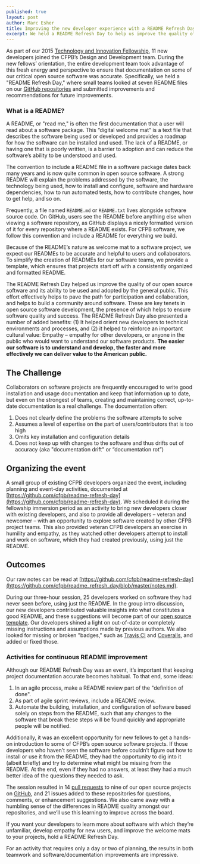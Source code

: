 ```yaml
---
published: true
layout: post
author: Marc Esher
title: Improving the new developer experience with a README Refresh Day
excerpt: We held a README Refresh Day to help us improve the quality of our open source software and its ability to be used and adopted by the general public
---
```



As part of our 2015 [Technology and Innovation Fellowship](http://www.consumerfinance.gov/jobs/technology-innovation-fellows/),
11 new developers joined the CFPB’s Design and Development team.
During the new fellows’ orientation, the entire development team took advantage of this fresh energy and perspective to ensure that documentation on some of our critical open source software was accurate.
Specifically, we held a "README Refresh Day," where small teams looked at seven README files on our
[GitHub repositories](https://github.com/cfpb) and submitted improvements and recommendations for future improvements.

<div class="content-sidebar">
  <h3>What is a README?</h3>
  <p>A README, or "read me," is often the first documentation that a user will read about a software package.
  This “digital welcome mat” is a text file that describes the software being used or developed and provides a roadmap for how the software can be installed and used.
  The lack of a README, or having one that is poorly written,
  is a barrier to adoption and can reduce the software’s ability to be understood and used.</p>

  <p>The convention to include a README file in a software package dates back many years and is now quite common in open source software.
  A strong README will explain the problems addressed by the software, the technology being used, how to install and configure,
  software and hardware dependencies, how to run automated tests, how to contribute changes, how to get help, and so on.</p>

  <p>Frequently, a file named <code>README.md</code> or <code>README.txt</code> lives alongside software source code.
  On GitHub, users see the README before anything else when viewing a software repository,
  as GitHub displays a nicely formatted version of it for every repository where a README exists.
  For CFPB software, we follow this convention and include a README for everything we build.</p>

  <p>Because of the README’s nature as welcome mat to a software project, we expect our READMEs to be accurate and helpful to users and collaborators.
  To simplify the creation of READMEs for our software teams,
  we provide a template, which ensures that projects start off with a consistently organized and formatted README.</p>
</div>

The README Refresh Day helped us improve the quality of our open source software and its ability to be used and adopted by the general public.
This effort effectively helps to pave the path for participation and collaboration, and helps to build a community around software.
These are key tenets in open source software development, the presence of which helps to ensure software quality and success.
The README Refresh Day also presented a number of added benefits:
(1) It helped orient new developers to technical environments and processes,
and (2) it helped to reinforce an important cultural value: Empathy – empathy for other developers,
or anyone in the public who would want to understand our software products.
**The easier our software is to understand and develop, the faster and more effectively we can deliver value to the American public.**

## The Challenge

Collaborators on software projects are frequently encouraged to write good installation and usage documentation and keep that information up to date, but even on the strongest of teams, creating and maintaining correct, up-to-date documentation is a real challenge. The documentation often:

1. Does not clearly define the problems the software attempts to solve
1. Assumes a level of expertise on the part of users/contributors that is too high
1. Omits key installation and configuration details
1. Does not keep up with changes to the software and thus drifts out of accuracy (aka "documentation drift" or “documentation rot”)

## Organizing the event

A small group of existing CFPB developers organized the event, including planning and event-day activities,
documented at [https://github.com/cfpb/readme-refresh-day](https://github.com/cfpb/readme-refresh-day).
We scheduled it during the fellowship immersion period as an activity to bring new developers closer with existing developers,
and also to provide all developers – veteran and newcomer – with an opportunity to explore software created by other CFPB project teams.
This also provided veteran CFPB developers an exercise in humility and empathy,
as they watched other developers attempt to install and work on software, which they had created previously, using just the README.

## Outcomes

Our raw notes can be read at [https://github.com/cfpb/readme-refresh-day](https://github.com/cfpb/readme_refresh_day/blob/master/notes.md).

During our three-hour session, 25 developers worked on software they had never seen before, using just the README.
In the group intro discussion, our new developers contributed valuable insights into what constitutes a good README,
and these suggestions will become part of our [open source template](https://github.com/cfpb/open-source-project-template).
Our developers shined a light on out-of-date or completely missing instructions and assumptions made by previous authors.
We also looked for missing or broken "badges," such as [Travis CI](https://travis-ci.org) and [Coveralls](https://coveralls.io),
and added or fixed those.

<div class="content-sidebar">
  <h3>Activities for continuous README improvement</h3>

  <p>Although our README Refresh Day was an event, it’s important that keeping project documentation accurate becomes habitual.
  To that end, some ideas:</p>

  <ol>
    <li>In an agile process, make a README review part of the "definition of done".</li>
    <li>As part of agile sprint reviews, include a README review.</li>
    <li>Automate the building, installation, and configuration of software based solely on steps from the README,
        such that any changes to the software that break these steps will be found quickly and appropriate people will be notified.</li>
  </ol>
</div>

Additionally, it was an excellent opportunity for new fellows to get a hands-on introduction to some of CFPB’s open source software projects.
If those developers who haven’t seen the software before couldn’t figure out how to install or use it from the README,
they had the opportunity to dig into it (albeit briefly) and try to determine what might be missing from the README.
At the end, even if they had no answers, at least they had a much better idea of the questions they needed to ask.

The session resulted in 14 [pull requests](https://help.github.com/articles/using-pull-requests/) to nine of our open source projects on [GitHub](https://github.com/cfpb),
and 21 issues added to these repositories for questions, comments, or enhancement suggestions.
We also came away with a humbling sense of the differences in README quality amongst our repositories,
and we’ll use this learning to improve across the board.

If you want your developers to learn more about software with which they’re unfamiliar, develop empathy for new users,
and improve the welcome mats to your projects, hold a README Refresh Day.

For an activity that requires only a day or two of planning, the results in both teamwork and software/documentation improvements are impressive.
